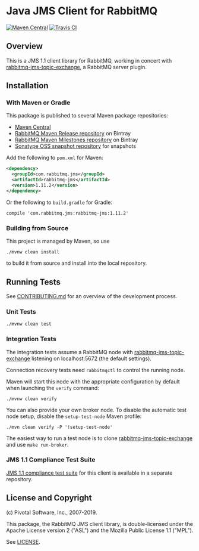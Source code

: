 # Java JMS Client for RabbitMQ

[![Maven Central](https://maven-badges.herokuapp.com/maven-central/com.rabbitmq.jms/rabbitmq-jms/badge.svg)](https://maven-badges.herokuapp.com/maven-central/com.rabbitmq.jms/rabbitmq-jms)
[![Travis CI](https://travis-ci.org/rabbitmq/rabbitmq-jms-client.svg?branch=master)](https://travis-ci.org/rabbitmq/rabbitmq-jms-client)

## Overview

This is a JMS 1.1 client library for RabbitMQ, working in concert with [rabbitmq-jms-topic-exchange](https://github.com/rabbitmq/rabbitmq-jms-topic-exchange),
a RabbitMQ server plugin.

## Installation

### With Maven or Gradle

This package is published to several Maven package repositories:

 * [Maven Central](https://search.maven.org/#search%7Cga%7C1%7Cg%3A%22com.rabbitmq.jms%22%20AND%20a%3A%22rabbitmq-jms%22)
 * [RabbitMQ Maven Release repository](https://bintray.com/rabbitmq/maven) on Bintray
 * [RabbitMQ Maven Milestones repository](https://bintray.com/rabbitmq/maven-milestones) on Bintray
 * [Sonatype OSS snapshot repository](https://oss.sonatype.org/content/repositories/snapshots/com/rabbitmq/jms/rabbitmq-jms/) for snapshots
 

Add the following to `pom.xml` for Maven:

``` xml
<dependency>
  <groupId>com.rabbitmq.jms</groupId>
  <artifactId>rabbitmq-jms</artifactId>
  <version>1.11.2</version>
</dependency>
```

Or the following to `build.gradle` for Gradle:

```
compile 'com.rabbitmq.jms:rabbitmq-jms:1.11.2'
```

### Building from Source

This project is managed by Maven, so use

    ./mvnw clean install

to build it from source and install into the local repository.


## Running Tests

See [CONTRIBUTING.md](./CONTRIBUTING.md) for an overview of the development process.

### Unit Tests

    ./mvnw clean test

### Integration Tests

The integration tests assume a RabbitMQ node 
with [rabbitmq-jms-topic-exchange](https://github.com/rabbitmq/rabbitmq-jms-topic-exchange/)
listening on localhost:5672 (the default settings).

Connection recovery tests need `rabbitmqctl` to control the running node.

Maven will start this node with the appropriate configuration by default when
launching the `verify` command:

    ./mvnw clean verify

You can also provide your own broker node. To disable the
automatic test node setup, disable the `setup-test-node` Maven
profile:

    ./mvn clean verify -P '!setup-test-node'

The easiest way to run a test node is to clone
[rabbitmq-jms-topic-exchange](https://github.com/rabbitmq/rabbitmq-jms-topic-exchange/) and use `make run-broker`.

### JMS 1.1 Compliance Test Suite

[JMS 1.1 compliance test suite](https://github.com/rabbitmq/rabbitmq-jms-cts) for this client is available
in a separate repository.


## License and Copyright

(c) Pivotal Software, Inc., 2007-2019.

This package, the RabbitMQ JMS client library, is double-licensed
under the Apache License version 2 ("ASL") and the Mozilla Public License
1.1 ("MPL").

See [LICENSE](./LICENSE).

